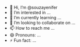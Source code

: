 - 👋 Hi, I’m @souzayenifer
- 👀 I’m interested in ...
- 🌱 I’m currently learning ...
- 💞️ I’m looking to collaborate on ...
- 📫 How to reach me ...
- 😄 Pronouns: ...
- ⚡ Fun fact: ...

<!---
souzayenifer/souzayenifer is a ✨ special ✨ repository because its `README.md` (this file) appears on your GitHub profile.
You can click the Preview link to take a look at your changes.
--->
